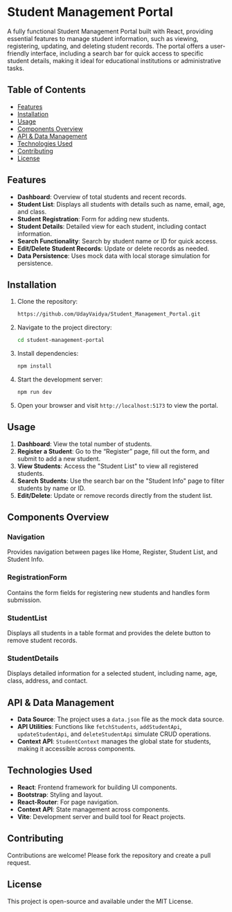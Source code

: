 # Student Management Portal

A fully functional Student Management Portal built with React, providing essential features to manage student information, such as viewing, registering, updating, and deleting student records. The portal offers a user-friendly interface, including a search bar for quick access to specific student details, making it ideal for educational institutions or administrative tasks.

## Table of Contents
- [Features](#features)
- [Installation](#installation)
- [Usage](#usage)
- [Components Overview](#components-overview)
- [API & Data Management](#api--data-management)
- [Technologies Used](#technologies-used)
- [Contributing](#contributing)
- [License](#license)

## Features
- **Dashboard**: Overview of total students and recent records.
- **Student List**: Displays all students with details such as name, email, age, and class.
- **Student Registration**: Form for adding new students.
- **Student Details**: Detailed view for each student, including contact information.
- **Search Functionality**: Search by student name or ID for quick access.
- **Edit/Delete Student Records**: Update or delete records as needed.
- **Data Persistence**: Uses mock data with local storage simulation for persistence.

## Installation
1. Clone the repository:
    ```bash
    https://github.com/UdayVaidya/Student_Management_Portal.git
    ```
2. Navigate to the project directory:
    ```bash
    cd student-management-portal
    ```
3. Install dependencies:
    ```bash
    npm install
    ```
4. Start the development server:
    ```bash
    npm run dev
    ```
5. Open your browser and visit `http://localhost:5173` to view the portal.

## Usage
1. **Dashboard**: View the total number of students.
2. **Register a Student**: Go to the “Register” page, fill out the form, and submit to add a new student.
3. **View Students**: Access the "Student List" to view all registered students.
4. **Search Students**: Use the search bar on the "Student Info" page to filter students by name or ID.
5. **Edit/Delete**: Update or remove records directly from the student list.


## Components Overview

### Navigation
Provides navigation between pages like Home, Register, Student List, and Student Info.

### RegistrationForm
Contains the form fields for registering new students and handles form submission.

### StudentList
Displays all students in a table format and provides the delete button to remove student records.

### StudentDetails
Displays detailed information for a selected student, including name, age, class, address, and contact.

## API & Data Management

- **Data Source**: The project uses a `data.json` file as the mock data source.
- **API Utilities**: Functions like `fetchStudents`, `addStudentApi`, `updateStudentApi`, and `deleteStudentApi` simulate CRUD operations.
- **Context API**: `StudentContext` manages the global state for students, making it accessible across components.

## Technologies Used
- **React**: Frontend framework for building UI components.
- **Bootstrap**: Styling and layout.
- **React-Router**: For page navigation.
- **Context API**: State management across components.
- **Vite**: Development server and build tool for React projects.

## Contributing
Contributions are welcome! Please fork the repository and create a pull request.

## License
This project is open-source and available under the MIT License.
